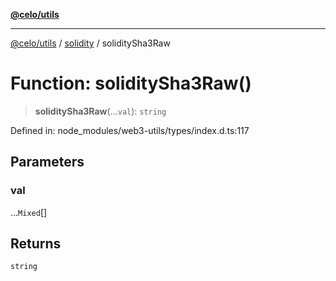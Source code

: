 [**@celo/utils**](../../README.md)

***

[@celo/utils](../../README.md) / [solidity](../README.md) / soliditySha3Raw

# Function: soliditySha3Raw()

> **soliditySha3Raw**(...`val`): `string`

Defined in: node\_modules/web3-utils/types/index.d.ts:117

## Parameters

### val

...`Mixed`[]

## Returns

`string`
